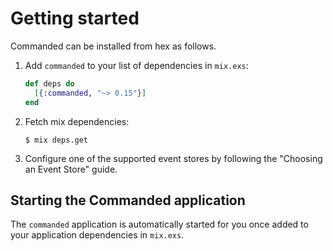 # Getting started

Commanded can be installed from hex as follows.

1. Add `commanded` to your list of dependencies in `mix.exs`:

    ```elixir
    def deps do
      [{:commanded, "~> 0.15"}]
    end
    ```

2. Fetch mix dependencies:

    ```console
    $ mix deps.get
    ```

3. Configure one of the supported event stores by following the "Choosing an Event Store" guide.

## Starting the Commanded application

The `commanded` application is automatically started for you once added to your application dependencies in `mix.exs`.
